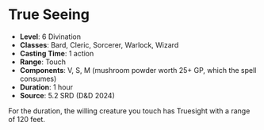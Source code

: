 # True Seeing

- **Level**: 6 Divination
- **Classes**: Bard, Cleric, Sorcerer, Warlock, Wizard
- **Casting Time**: 1 action
- **Range**: Touch
- **Components**: V, S, M (mushroom powder worth 25+ GP, which the spell consumes)
- **Duration**: 1 hour
- **Source**: 5.2 SRD (D&D 2024)

For the duration, the willing creature you touch has Truesight with a range of 120 feet.

